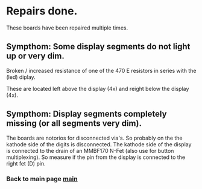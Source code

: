 # Repairs done.

These boards have been repaired multiple times.

## Sympthom: Some display segments do not light up or very dim.

Broken / increased resistance of one of the 470 E resistors in series with the
 (led) diplay.

These are located left above the display (4x) and reight below the display (4x).

## Sympthom: Display segments completely missing (or all segments very dim).

The boards are notorios for disconnected via's. So probably on the the kathode
 side of the digits is disconnected. The kathode side of the display is
 connected to the drain of an MMBF170 N-Fet (also use for button multiplexing).
So measure if the pin from the display is connected to the right fet (D) pin.

### Back to main page [main](../../readme.md)
